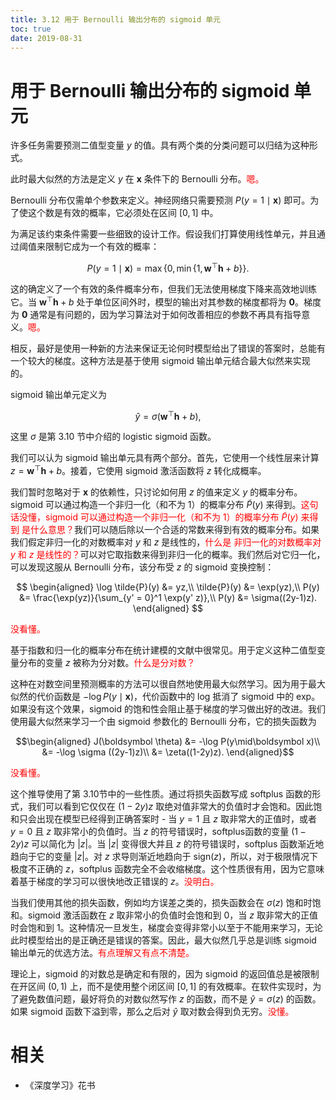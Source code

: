 ```yaml
---
title: 3.12 用于 Bernoulli 输出分布的 sigmoid 单元
toc: true
date: 2019-08-31
---
```

# 用于 Bernoulli 输出分布的 sigmoid 单元

许多任务需要预测二值型变量 $y$ 的值。具有两个类的分类问题可以归结为这种形式。

此时最大似然的方法是定义 $y$ 在 $\boldsymbol x$ 条件下的 Bernoulli 分布。<span style="color:red;">嗯。</span>

Bernoulli 分布仅需单个参数来定义。神经网络只需要预测 $P(y =1\mid\boldsymbol x)$ 即可。为了使这个数是有效的概率，它必须处在区间 $[0, 1]$ 中。

为满足该约束条件需要一些细致的设计工作。假设我们打算使用线性单元，并且通过阈值来限制它成为一个有效的概率：

$$
P(y=1 \mid \boldsymbol x) = \max \left \{ 0, \min \{1, \boldsymbol w^\top \boldsymbol h+b \} \right \}.
$$

这的确定义了一个有效的条件概率分布，但我们无法使用梯度下降来高效地训练它。当 $\boldsymbol w^\top \boldsymbol h+b$ 处于单位区间外时，模型的输出对其参数的梯度都将为 $\bm{0}$。梯度为 $\bm{0}$ 通常是有问题的，因为学习算法对于如何改善相应的参数不再具有指导意义。<span style="color:red;">嗯。</span>


相反，最好是使用一种新的方法来保证无论何时模型给出了错误的答案时，总能有一个较大的梯度。这种方法是基于使用 sigmoid  输出单元结合最大似然来实现的。

sigmoid 输出单元定义为

$$
\hat{y} = \sigma \left (\boldsymbol w^\top \boldsymbol h + b \right ),
$$

这里 $\sigma$ 是第 3.10 节中介绍的 logistic sigmoid 函数。

我们可以认为 sigmoid  输出单元具有两个部分。首先，它使用一个线性层来计算 $z=\boldsymbol w^\top \boldsymbol h+b$。接着，它使用 sigmoid  激活函数将 $z$ 转化成概率。

我们暂时忽略对于 $\boldsymbol x$ 的依赖性，只讨论如何用 $z$ 的值来定义 $y$ 的概率分布。sigmoid 可以通过构造一个非归一化（和不为 1）的概率分布 $\tilde{P}(y)$ 来得到。<span style="color:red;">这句话没懂，sigmoid 可以通过构造一个非归一化（和不为 1）的概率分布 $\tilde{P}(y)$ 来得到 是什么意思？</span>我们可以随后除以一个合适的常数来得到有效的概率分布。如果我们假定非归一化的对数概率对 $y$ 和 $z$ 是线性的，<span style="color:red;">什么是 非归一化的对数概率对 $y$ 和 $z$ 是线性的？</span>可以对它取指数来得到非归一化的概率。我们然后对它归一化，可以发现这服从 Bernoulli 分布，该分布受 $z$ 的 sigmoid 变换控制：


$$
\begin{aligned}
\log \tilde{P}(y) &= yz,\\
\tilde{P}(y) &= \exp(yz),\\
P(y) &= \frac{\exp(yz)}{\sum_{y' = 0}^1 \exp(y' z)},\\
P(y) &= \sigma((2y-1)z).
\end{aligned}
$$

<span style="color:red;">没看懂。</span>

基于指数和归一化的概率分布在统计建模的文献中很常见。用于定义这种二值型变量分布的变量 $z$ 被称为分对数。<span style="color:red;">什么是分对数？</span>


这种在对数空间里预测概率的方法可以很自然地使用最大似然学习。因为用于最大似然的代价函数是 $-\log P(y\mid\boldsymbol x)$，代价函数中的 log 抵消了 sigmoid  中的 exp。如果没有这个效果，sigmoid 的饱和性会阻止基于梯度的学习做出好的改进。我们使用最大似然来学习一个由 sigmoid 参数化的 Bernoulli 分布，它的损失函数为

$$\begin{aligned}
J(\boldsymbol \theta) &= -\log P(y\mid\boldsymbol x)\\
&= -\log \sigma ((2y-1)z)\\
&= \zeta((1-2y)z).
\end{aligned}$$

<span style="color:red;">没看懂。</span>

这个推导使用了第 3.10节中的一些性质。通过将损失函数写成 softplus 函数的形式，我们可以看到它仅仅在 $(1-2y)z$ 取绝对值非常大的负值时才会饱和。因此饱和只会出现在模型已经得到正确答案时 - 当 $y=1$ 且 $z$ 取非常大的正值时，或者 $y=0$ 且 $z$ 取非常小的负值时。当 $z$ 的符号错误时，softplus函数的变量 $(1-2y)z$ 可以简化为 $|z|$。当 $|z|$ 变得很大并且 $z$ 的符号错误时，softplus 函数渐近地趋向于它的变量 $|z|$。对 $z$ 求导则渐近地趋向于 $\text{sign}(z)$，所以，对于极限情况下极度不正确的 $z$，softplus 函数完全不会收缩梯度。这个性质很有用，因为它意味着基于梯度的学习可以很快地改正错误的 $z$。<span style="color:red;">没明白。</span>

当我们使用其他的损失函数，例如均方误差之类的，损失函数会在 $\sigma(z)$ 饱和时饱和。sigmoid 激活函数在 $z$ 取非常小的负值时会饱和到 0，当 $z$ 取非常大的正值时会饱和到 1。这种情况一旦发生，梯度会变得非常小以至于不能用来学习，无论此时模型给出的是正确还是错误的答案。因此，最大似然几乎总是训练 sigmoid  输出单元的优选方法。<span style="color:red;">有点理解又有点不清楚。</span>

理论上，sigmoid 的对数总是确定和有限的，因为 sigmoid  的返回值总是被限制在开区间 $(0, 1)$ 上，而不是使用整个闭区间 $[0, 1]$ 的有效概率。在软件实现时，为了避免数值问题，最好将负的对数似然写作 $z$ 的函数，而不是 $\hat{y}=\sigma(z)$ 的函数。如果 sigmoid  函数下溢到零，那么之后对 $\hat{y}$ 取对数会得到负无穷。<span style="color:red;">没懂。</span>







# 相关

- 《深度学习》花书
